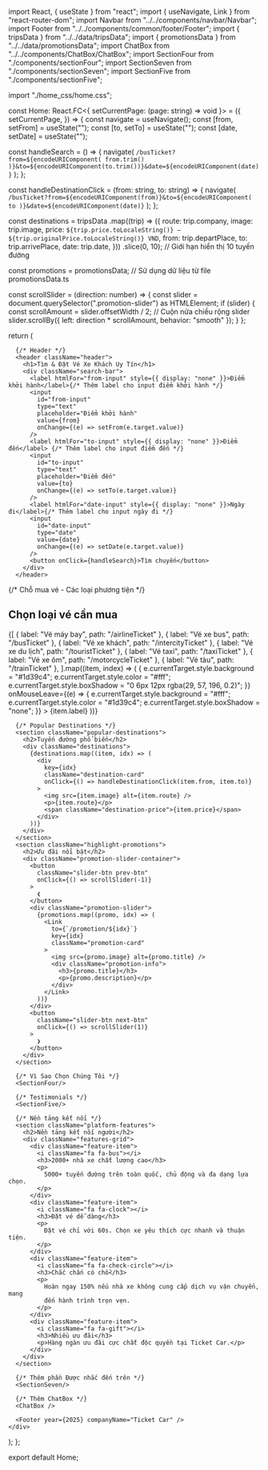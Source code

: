 import React, { useState } from "react";
import { useNavigate, Link } from "react-router-dom";
import Navbar from "../../components/navbar/Navbar";
import Footer from "../../components/common/footer/Footer";
import { tripsData } from "../../data/tripsData";
import { promotionsData } from "../../data/promotionsData";
import ChatBox from "../../components/ChatBox/ChatBox"; 
import SectionFour from "./components/sectionFour";
import SectionSeven from "./components/sectionSeven";
import SectionFive from "./components/sectionFive";

import "./home_css/home.css";

const Home: React.FC<{ setCurrentPage: (page: string) => void }> = ({
  setCurrentPage,
}) => {
  const navigate = useNavigate();
  const [from, setFrom] = useState("");
  const [to, setTo] = useState("");
  const [date, setDate] = useState("");

  const handleSearch = () => {
    navigate(
      `/busTicket?from=${encodeURIComponent(
        from.trim()
      )}&to=${encodeURIComponent(to.trim())}&date=${encodeURIComponent(date)}`
    );
  };

  const handleDestinationClick = (from: string, to: string) => {
    navigate(
      `/busTicket?from=${encodeURIComponent(from)}&to=${encodeURIComponent(
        to
      )}&date=${encodeURIComponent(date)}`
    );
  };

  const destinations = tripsData
    .map((trip) => ({
      route: trip.company,
      image: trip.image,
      price: `${trip.price.toLocaleString()} – ${trip.originalPrice.toLocaleString()} VND`,
      from: trip.departPlace,
      to: trip.arrivePlace,
      date: trip.date,
    }))
    .slice(0, 10); // Giới hạn hiển thị 10 tuyến đường

  

  const promotions = promotionsData; // Sử dụng dữ liệu từ file promotionsData.ts


  const scrollSlider = (direction: number) => {
    const slider = document.querySelector(".promotion-slider") as HTMLElement;
    if (slider) {
      const scrollAmount = slider.offsetWidth / 2; // Cuộn nửa chiều rộng slider
      slider.scrollBy({ left: direction * scrollAmount, behavior: "smooth" });
    }
  };

  return (
    <div className="home-page">
      <Navbar />

      {/* Header */}
      <header className="header">
        <h1>Tìm & Đặt Vé Xe Khách Uy Tín</h1>
        <div className="search-bar">
          <label htmlFor="from-input" style={{ display: "none" }}>Điểm khởi hành</label>{/* Thêm label cho input điểm khởi hành */}
          <input
            id="from-input"
            type="text"
            placeholder="Điểm khởi hành"
            value={from}
            onChange={(e) => setFrom(e.target.value)}
          />
          <label htmlFor="to-input" style={{ display: "none" }}>Điểm đến</label> {/* Thêm label cho input điểm đến */}
          <input
            id="to-input"
            type="text"
            placeholder="Điểm đến"
            value={to}
            onChange={(e) => setTo(e.target.value)}
          />
          <label htmlFor="date-input" style={{ display: "none" }}>Ngày đi</label>{/* Thêm label cho input ngày đi */}
          <input
            id="date-input"
            type="date"
            value={date}
            onChange={(e) => setDate(e.target.value)}
          />
          <button onClick={handleSearch}>Tìm chuyến</button>
        </div>
      </header>


{/* Chỗ mua vé - Các loại phương tiện */}
<section
  style={{
    padding: "40px 20px",
    background: "#f7faff",
    textAlign: "center",
    marginTop: 40,
    borderRadius: 12,
  }}
>
  <h2 style={{ fontSize: 24, marginBottom: 24 }}>
    Chọn loại vé cần mua
  </h2>
  <div
    style={{
      display: "flex",
      flexWrap: "wrap",
      justifyContent: "center",
      gap: 16,
    }}
  >
    {[
      { label: "Vé máy bay", path: "/airlineTicket" },
      { label: "Vé xe bus", path: "/busTicket" },
      { label: "Vé xe khách", path: "/intercityTicket" },
      { label: "Vé xe du lịch", path: "/touristTicket" },
      { label: "Vé taxi", path: "/taxiTicket" },
      { label: "Vé xe ôm", path: "/motorcycleTicket" },
      { label: "Vé tàu", path: "/trainTicket" },
    ].map((item, index) => (
      <Link
        key={index}
        to={item.path}
        style={{
          background: "#ffffff",
          padding: "14px 24px",
          border: "1px solid #d6e4ff",
          borderRadius: 8,
          fontWeight: 500,
          color: "#1d39c4",
          textDecoration: "none",
          transition: "all 0.3s ease",
        }}
        onMouseEnter={(e) => {
          e.currentTarget.style.background = "#1d39c4";
          e.currentTarget.style.color = "#fff";
          e.currentTarget.style.boxShadow = "0 6px 12px rgba(29, 57, 196, 0.2)";
        }}
        onMouseLeave={(e) => {
          e.currentTarget.style.background = "#fff";
          e.currentTarget.style.color = "#1d39c4";
          e.currentTarget.style.boxShadow = "none";
        }}
      >
        {item.label}
      </Link>
    ))}
  </div>
</section>


      {/* Popular Destinations */}
      <section className="popular-destinations">
        <h2>Tuyến đường phổ biến</h2>
        <div className="destinations">
          {destinations.map((item, idx) => (
            <div
              key={idx}
              className="destination-card"
              onClick={() => handleDestinationClick(item.from, item.to)}
            >
              <img src={item.image} alt={item.route} />
              <p>{item.route}</p>
              <span className="destination-price">{item.price}</span>
            </div>
          ))}
        </div>
      </section>
      <section className="highlight-promotions">
        <h2>Ưu đãi nổi bật</h2>
        <div className="promotion-slider-container">
          <button
            className="slider-btn prev-btn"
            onClick={() => scrollSlider(-1)}
          >
            ❮
          </button>
          <div className="promotion-slider">
            {promotions.map((promo, idx) => (
              <Link
                to={`/promotion/${idx}`}
                key={idx}
                className="promotion-card"
              >
                <img src={promo.image} alt={promo.title} />
                <div className="promotion-info">
                  <h3>{promo.title}</h3>
                  <p>{promo.description}</p>
                </div>
              </Link>
            ))}
          </div>
          <button
            className="slider-btn next-btn"
            onClick={() => scrollSlider(1)}
          >
            ❯
          </button>
        </div>
      </section>

      {/* Vì Sao Chọn Chúng Tôi */}
      <SectionFour/>

      {/* Testimonials */}
      <SectionFive/>

      {/* Nền tảng kết nối */}
      <section className="platform-features">
        <h2>Nền tảng kết nối người</h2>
        <div className="features-grid">
          <div className="feature-item">
            <i className="fa fa-bus"></i>
            <h3>2000+ nhà xe chất lượng cao</h3>
            <p>
              5000+ tuyến đường trên toàn quốc, chủ động và đa dạng lựa chọn.
            </p>
          </div>
          <div className="feature-item">
            <i className="fa fa-clock"></i>
            <h3>Đặt vé dễ dàng</h3>
            <p>
              Đặt vé chỉ với 60s. Chọn xe yêu thích cực nhanh và thuận tiện.
            </p>
          </div>
          <div className="feature-item">
            <i className="fa fa-check-circle"></i>
            <h3>Chắc chắn có chỗ</h3>
            <p>
              Hoàn ngay 150% nếu nhà xe không cung cấp dịch vụ vận chuyển, mang
              đến hành trình trọn vẹn.
            </p>
          </div>
          <div className="feature-item">
            <i className="fa fa-gift"></i>
            <h3>Nhiều ưu đãi</h3>
            <p>Hàng ngàn ưu đãi cực chất độc quyền tại Ticket Car.</p>
          </div>
        </div>
      </section>

      {/* Thêm phần Được nhắc đến trên */}
      <SectionSeven/>

      {/* Thêm ChatBox */}
      <ChatBox />

      <Footer year={2025} companyName="Ticket Car" />
    </div>
  );
};

export default Home;

